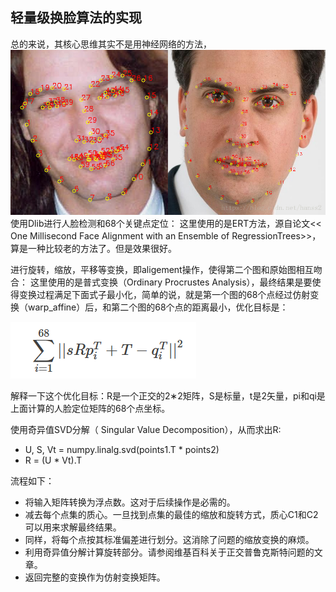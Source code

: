 ## 轻量级换脸算法的实现

总的来说，其核心思维其实不是用神经网络的方法，
![img](./img/001.jfif)
使用Dlib进行人脸检测和68个关键点定位：
这里使用的是ERT方法，源自论文<< One Millisecond Face Alignment with an Ensemble of RegressionTrees>>，算是一种比较老的方法了。但是效果很好。

进行旋转，缩放，平移等变换，即aligement操作，使得第二个图和原始图相互吻合：
这里使用的是普式变换（Ordinary Procrustes Analysis），最终结果是要使得变换过程满足下面式子最小化，简单的说，就是第一个图的68个点经过仿射变换（warp_affine）后，和第二个图的68个点的距离最小，优化目标是：

![img](./img/002.PNG)


解释一下这个优化目标：R是一个正交的2∗2矩阵，S是标量，t是2矢量，pi和qi是上面计算的人脸定位矩阵的68个点坐标。

使用奇异值SVD分解（ Singular Value Decomposition），从而求出R:
* U, S, Vt = numpy.linalg.svd(points1.T * points2)
* R = (U * Vt).T


流程如下：
* 将输入矩阵转换为浮点数。这对于后续操作是必需的。
* 减去每个点集的质心。一旦找到点集的最佳的缩放和旋转方式，质心C1和C2可以用来求解最终结果。
* 同样，将每个点按其标准偏差进行划分。这消除了问题的缩放变换的麻烦。
* 利用奇异值分解计算旋转部分。请参阅维基百科关于正交普鲁克斯特问题的文章。
* 返回完整的变换作为仿射变换矩阵。